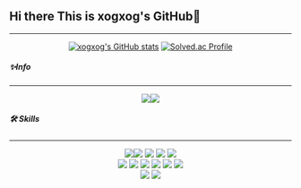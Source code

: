 ## Hi there This is xogxog's GitHub👋

---

<div align="center"> 

[![xogxog's GitHub stats](https://github-readme-stats.vercel.app/api?username=xogxog&theme=tokyonight)](https://github.com/xogxog/github-readme-stats)
[![Solved.ac Profile](http://mazassumnida.wtf/api/v2/generate_badge?boj=nasa0939)](https://solved.ac/nasa0939/)

</div>

##### ✨Info

---
<div align="center"> 
<a href="https://www.instagram.com/xog_tt/" target="_blank"><img src="https://img.shields.io/badge/instagram-gray?style=plastic&logo=instagram&logoColor=#E4405F"/></a><a href="#" target="_blank"><img src="https://img.shields.io/badge/Gmail-gray?style=plastic&logo=gmail&logoColor=#E4405F"/></a>

</div>

##### 🛠 Skills

---

<div align="center"> 
<img src="https://img.shields.io/badge/Python-3776AB?style=flat-square&logo=python&logoColor=white"/><img src="https://img.shields.io/badge/Django-092E20?style=flat-square&logo=Django&logoColor=white"/>
<img src="https://img.shields.io/badge/MySQL-4479A1?style=flat-square&logo=MySQL&logoColor=white"/>
<img src="https://img.shields.io/badge/Vue.js-4FC08D?style=flat-square&logo=Vue.js&logoColor=white"/>
<img src="https://img.shields.io/badge/Vuetify-1867C0?style=flat-square&logo=Vuetify&logoColor=white"/>
<br/>
<img src="https://img.shields.io/badge/HTML-E34F26?style=flat-square&logo=HTML5&logoColor=white"/>
    <img src="https://img.shields.io/badge/Bootstrap-7952B3?style=flat-square&logo=Bootstrap&logoColor=white"/>
    <img src="https://img.shields.io/badge/CSS3-1572B6?style=flat-square&logo=CSS3&logoColor=white"/>
    <img src="https://img.shields.io/badge/Selenium-43B02A?style=flat-square&logo=Selenium&logoColor=white"/>
    <img src="https://img.shields.io/badge/Numpy-013243?style=flat-square&logo=Numpy&logoColor=white"/>
<img src="https://img.shields.io/badge/Pandas-150458?style=flat-square&logo=Pandas&logoColor=white"/>
<br/>
<img src="https://img.shields.io/badge/GitHub-181717?style=flat-square&logo=GitHub&logoColor=white"/>
<img src="https://img.shields.io/badge/Jira-0052CC?style=flat-square&logo=Jira&logoColor=white"/>
</div>
